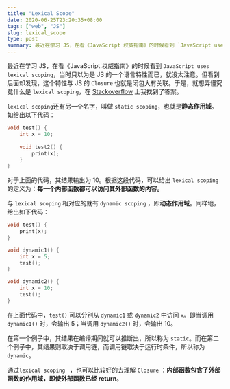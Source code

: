 ```yaml
---
title: "Lexical Scope"
date: 2020-06-25T23:20:35+08:00
tags: ["web", "JS"]
slug: lexical_scope
type: post
summary: 最近在学习 JS，在看《JavaScript 权威指南》的时候看到 `JavaScript uses lexical scoping`，当时只以为是 JS 的一个语言特性而已，就没太注意。但看到后面却发现，这个特性与 JS 的 `Closure` 也就是闭包大有关联。于是，就想弄懂究竟什么是 `lexical scoping`。
---
```


最近在学习 JS，在看《JavaScript 权威指南》的时候看到 `JavaScript uses lexical scoping`，当时只以为是 JS 的一个语言特性而已，就没太注意。但看到后面却发现，这个特性与 JS 的 `Closure` 也就是闭包大有关联。于是，就想弄懂究竟什么是 `lexical scoping`，在 [Stackoverflow](https://stackoverflow.com/questions/1047454/what-is-lexical-scope) 上我找到了答案。

`lexical scoping`还有另一个名字，叫做 `static scoping`，也就是**静态作用域**。如给出以下代码：

```c
void test() {
    int x = 10;
    
    void test2() {
        print(x);
    }
}
```

对于上面的代码，其结果输出为 10。根据这段代码，可以给出 `lexical scoping` 的定义为：**每一个内部函数都可以访问其外部函数的内容。**

与 `lexical scoping` 相对应的就有 `dynamic scoping` ，即**动态作用域**。同样地，给出如下代码：

```c
void test() {
    print(x);
}

void dynamic1() {
    int x = 5;
    test();
}

void dynamic2() {
    int x = 10;
    test();
}
```

在上面代码中，`test()` 可以分别从 `dynamic1` 或 `dynamic2` 中访问 `x`。即当调用 `dynamic1()` 时，会输出 5；当调用 `dynamic2()` 时，会输出 10。

在第一个例子中，其结果在编译期间就可以推断出，所以称为 `static`。而在第二个例子中，其结果则取决于调用链，而调用链取决于运行时条件，所以称为 `dynamic`。

通过`lexical scoping ` ，也可以比较好的去理解 `Closure` ：**内部函数包含了外部函数的作用域，即使外部函数已经 return**。